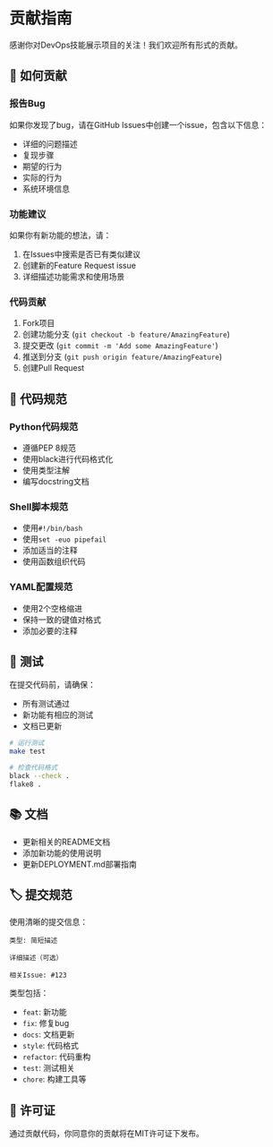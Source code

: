 # 贡献指南

感谢你对DevOps技能展示项目的关注！我们欢迎所有形式的贡献。

## 🤝 如何贡献

### 报告Bug
如果你发现了bug，请在GitHub Issues中创建一个issue，包含以下信息：
- 详细的问题描述
- 复现步骤
- 期望的行为
- 实际的行为
- 系统环境信息

### 功能建议
如果你有新功能的想法，请：
1. 在Issues中搜索是否已有类似建议
2. 创建新的Feature Request issue
3. 详细描述功能需求和使用场景

### 代码贡献
1. Fork项目
2. 创建功能分支 (`git checkout -b feature/AmazingFeature`)
3. 提交更改 (`git commit -m 'Add some AmazingFeature'`)
4. 推送到分支 (`git push origin feature/AmazingFeature`)
5. 创建Pull Request

## 📝 代码规范

### Python代码规范
- 遵循PEP 8规范
- 使用black进行代码格式化
- 使用类型注解
- 编写docstring文档

### Shell脚本规范
- 使用`#!/bin/bash`
- 使用`set -euo pipefail`
- 添加适当的注释
- 使用函数组织代码

### YAML配置规范
- 使用2个空格缩进
- 保持一致的键值对格式
- 添加必要的注释

## 🧪 测试

在提交代码前，请确保：
- 所有测试通过
- 新功能有相应的测试
- 文档已更新

```bash
# 运行测试
make test

# 检查代码格式
black --check .
flake8 .
```

## 📚 文档

- 更新相关的README文档
- 添加新功能的使用说明
- 更新DEPLOYMENT.md部署指南

## 🏷️ 提交规范

使用清晰的提交信息：
```
类型: 简短描述

详细描述（可选）

相关Issue: #123
```

类型包括：
- `feat`: 新功能
- `fix`: 修复bug
- `docs`: 文档更新
- `style`: 代码格式
- `refactor`: 代码重构
- `test`: 测试相关
- `chore`: 构建工具等

## 📄 许可证

通过贡献代码，你同意你的贡献将在MIT许可证下发布。